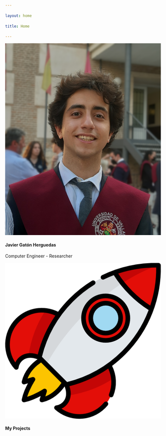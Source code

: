 ```yaml
---

layout: home

title: Home

---
```


<div class="row">
  <div class="col-sm my-3">
    <div class="card tarjeta p-2">
      <img src="/img/graduation.png" class="card-img" alt="Portrait photography of Javier Gaton at his College Graduation">
      <div class="card-img-overlay d-flex align-items-start flex-column gradient-primary text-white">
        <div class="mt-auto p-3">
          <h4 class="card-title">Javier Gatón Herguedas</h4>
          <p class="card-text p-2">Computer Engineer - Researcher</p>
        </div>
      </div>
      <a class="card-block stretched-link text-decoration-none" href="about"></a>
    </div>
  </div>
  <div class="col-sm my-3">
    <div class="card tarjeta p-2">
      <img src="/img/cohete.png" class="card-img" alt="Icon of a rocket">
      <div class="card-img-overlay d-flex align-items-start flex-column gradient-primary text-white">
        <div class="mt-auto p-3">
          <h4 class="card-title"><nobr>My Projects</nobr></h4>
        </div>
      </div>
      <a class="card-block stretched-link text-decoration-none" href="projects"></a>
    </div>
  </div>
</div>
